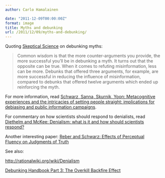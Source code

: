 ```yaml
---
author: Carlo Hamalainen

date: "2011-12-09T00:00:00Z"
format: image
title: Myths and debunking
url: /2011/12/09/myths-and-debunking/
---
```

Quoting [Skeptical Science](http://www.skepticalscience.com/Debunking-Handbook-Part-3-Overkill-Backfire-Effect.html) on debunking myths:

> Common wisdom is that the more counter-arguments you provide, the more successful you’ll be in debunking a myth. It turns out that the opposite can be true. When it comes to refuting misinformation, less can be more. Debunks that offered three arguments, for example, are more successful in reducing the influence of misinformation, compared to debunks that offered twelve arguments which ended up reinforcing the myth.

For more information, read [Schwarz, Sanna, Skurnik, Yoon: Metacognitive experiences and the intricacies of setting people straight: implications for debiasing and public information campaigns](/stuff/04_14_09_Schwarz.pdf).

For commentary on how scientists should respond to denialists, read [Diethelm and McKee: Denialism: what is it and how should scientists respond?](/stuff/Eur%20J%20Public%20Health-2009-Diethelm-2-4.pdf)

Another interesting paper: [Reber and Schwarz: Effects of Perceptual Fluency on Judgments of Truth](/stuff/Reber_Schwarz_Perceptual_fluency.pdf)

See also:

<http://rationalwiki.org/wiki/Denialism>

[Debunking Handbook Part 3: The Overkill Backfire Effect](http://www.skepticalscience.com/Debunking-Handbook-Part-3-Overkill-Backfire-Effect.html)

